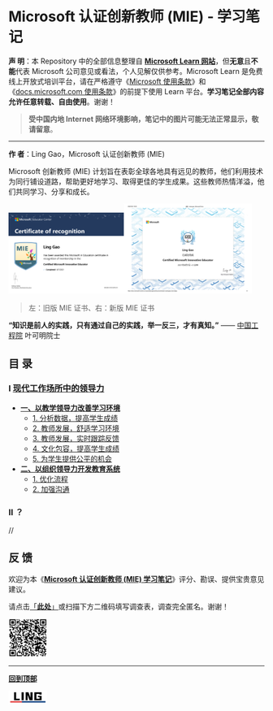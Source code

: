 # Microsoft 认证创新教师 (MIE) - 学习笔记

**声 明**：本 Repository 中的全部信息整理自 [**Microsoft Learn 网站**](https://docs.microsoft.com/zh-cn/learn/)，但**无意**且**不能**代表 Microsoft 公司意见或看法，个人见解仅供参考。Microsoft Learn 是免费线上开放式培训平台，请在严格遵守《[Microsoft 使用条款](https://www.microsoft.com/zh-cn/legal/terms-of-use)》和《[docs.microsoft.com 使用条款](https://docs.microsoft.com/zh-cn/legal/termsofuse)》的前提下使用 Learn 平台。**学习笔记全部内容允许任意转载、自由使用**。谢谢！

>   **受中国内地 Internet 网络环境影响，笔记中的图片可能无法正常显示，敬请留意**。

----

**作 者**：Ling Gao，Microsoft 认证创新教师 (MIE)

Microsoft 创新教师 (MIE) 计划旨在表彰全球各地具有远见的教师，他们利用技术为同行铺设道路，帮助更好地学习、取得更佳的学生成果。这些教师热情洋溢，他们共同学习、分享和成长。

<img src="https://github.com/Lingggao/MIE/blob/main/Pictures/MIE_1.png?raw=true" width = "45%" /><img src="https://github.com/Lingggao/MIE/blob/main/Pictures/MIE_2.png?raw=true" width = "50%" />

>   左：旧版 MIE 证书、右：新版 MIE 证书

**“知识是前人的实践，只有通过自己的实践，举一反三，才有真知。”** —— [中国工程院](https://www.cae.cn/cae/html/main/colys/12146941.html) 叶可明院士

## 目 录

### Ⅰ [**现代工作场所中的领导力**](https://github.com/Lingggao/MIE/blob/main/1_Litmw.md#%E7%8E%B0%E4%BB%A3%E5%B7%A5%E4%BD%9C%E5%9C%BA%E6%89%80%E4%B8%AD%E7%9A%84%E9%A2%86%E5%AF%BC%E5%8A%9B)  
- [**一、以教学领导力改善学习环境**](https://github.com/Lingggao/MIE/blob/main/1_Litmw.md#%E4%B8%80%E4%BB%A5%E6%95%99%E5%AD%A6%E9%A2%86%E5%AF%BC%E5%8A%9B%E6%94%B9%E5%96%84%E5%AD%A6%E4%B9%A0%E7%8E%AF%E5%A2%83)  
    - [1. 分析数据，提高学生成绩](https://github.com/Lingggao/MIE/blob/main/1_Litmw.md#1-%E5%88%86%E6%9E%90%E6%95%B0%E6%8D%AE%E6%8F%90%E9%AB%98%E5%AD%A6%E7%94%9F%E6%88%90%E7%BB%A9)  
    - [2. 教师发展，舒适学习环境](https://github.com/Lingggao/MIE/blob/main/1_Litmw.md#2-%E6%95%99%E5%B8%88%E5%8F%91%E5%B1%95%E8%88%92%E9%80%82%E5%AD%A6%E4%B9%A0%E7%8E%AF%E5%A2%83)  
    - [3. 教师发展，实时跟踪反馈](https://github.com/Lingggao/MIE/blob/main/1_Litmw.md#3-%E6%95%99%E5%B8%88%E5%8F%91%E5%B1%95%E5%AE%9E%E6%97%B6%E8%B7%9F%E8%B8%AA%E5%8F%8D%E9%A6%88)  
    - [4. 文化包容，提高学生成绩](https://github.com/Lingggao/MIE/blob/main/1_Litmw.md#4-%E6%96%87%E5%8C%96%E5%8C%85%E5%AE%B9%E6%8F%90%E9%AB%98%E5%AD%A6%E7%94%9F%E6%88%90%E7%BB%A9)  
    - [5. 为学生提供公平的机会](https://github.com/Lingggao/MIE/blob/main/1_Litmw.md#5-%E4%B8%BA%E5%AD%A6%E7%94%9F%E6%8F%90%E4%BE%9B%E5%85%AC%E5%B9%B3%E7%9A%84%E6%9C%BA%E4%BC%9A)  
- [**二、以组织领导力开发教育系统**](https://github.com/Lingggao/MIE/blob/main/1_Litmw.md#%E4%BA%8C%E4%BB%A5%E7%BB%84%E7%BB%87%E9%A2%86%E5%AF%BC%E5%8A%9B%E5%BC%80%E5%8F%91%E6%95%99%E8%82%B2%E7%B3%BB%E7%BB%9F)  
    - [1. 优化流程](https://github.com/Lingggao/MIE/blob/main/1_Litmw.md#1-%E4%BC%98%E5%8C%96%E6%B5%81%E7%A8%8B)  
    - [2. 加强沟通](https://github.com/Lingggao/MIE/blob/main/1_Litmw.md#2-%E5%8A%A0%E5%BC%BA%E6%B2%9F%E9%80%9A)  


### Ⅱ ？

//


## 反 馈

欢迎为本《**[Microsoft 认证创新教师 (MIE) 学习笔记](https://github.com/Lingggao/MIE#microsoft-%E8%AE%A4%E8%AF%81%E5%88%9B%E6%96%B0%E6%95%99%E5%B8%88-mie---%E5%AD%A6%E4%B9%A0%E7%AC%94%E8%AE%B0)**》评分、勘误、提供宝贵意见建议。

请点击[「**此处**」](https://forms.office.com/Pages/ResponsePage.aspx?id=DQSIkWdsW0yxEjajBLZtrQAAAAAAAAAAAAO__Q3sH7RUREw1MVRBNUtFVFNTSEk4TkVYSThSN05ERi4u)或扫描下方二维码填写调查表，调查完全匿名。谢谢！

<img src="https://github.com/Lingggao/MIE/blob/main/Pictures/survey.png?raw=true" width = "15%" />


----

[**回到顶部**](https://github.com/Lingggao/MIE#microsoft-%E8%AE%A4%E8%AF%81%E5%88%9B%E6%96%B0%E6%95%99%E5%B8%88-mie---%E5%AD%A6%E4%B9%A0%E7%AC%94%E8%AE%B0)

<img src="https://github.com/Lingggao/MIE/blob/main/Pictures/LING.png?raw=true" width = "15%" />
